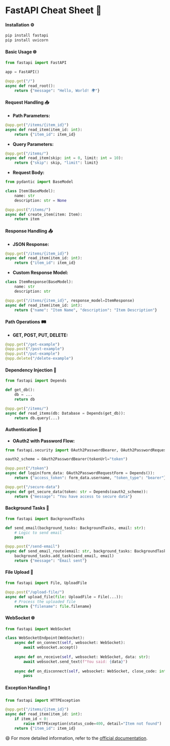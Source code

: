 # FastAPI Cheat Sheet 🚀

#### Installation ⚙️
```bash
pip install fastapi
pip install uvicorn
```

#### Basic Usage 🌐
```python
from fastapi import FastAPI

app = FastAPI()

@app.get("/")
async def read_root():
    return {"message": "Hello, World! 🌍"}
```

#### Request Handling 📥
- **Path Parameters:**
```python
@app.get("/items/{item_id}")
async def read_item(item_id: int):
    return {"item_id": item_id}
```

- **Query Parameters:**
```python
@app.get("/items/")
async def read_item(skip: int = 0, limit: int = 10):
    return {"skip": skip, "limit": limit}
```

- **Request Body:**
```python
from pydantic import BaseModel

class Item(BaseModel):
    name: str
    description: str = None

@app.post("/items/")
async def create_item(item: Item):
    return item
```

#### Response Handling 📤
- **JSON Response:**
```python
@app.get("/items/{item_id}")
async def read_item(item_id: int):
    return {"item_id": item_id}
```

- **Custom Response Model:**
```python
class ItemResponse(BaseModel):
    name: str
    description: str

@app.get("/items/{item_id}", response_model=ItemResponse)
async def read_item(item_id: int):
    return {"name": "Item Name", "description": "Item Description"}
```

#### Path Operations 🛤️
- **GET, POST, PUT, DELETE:**
```python
@app.get("/get-example")
@app.post("/post-example")
@app.put("/put-example")
@app.delete("/delete-example")
```

#### Dependency Injection 🧩
```python
from fastapi import Depends

def get_db():
    db = ...
    return db

@app.get("/items/")
async def read_items(db: Database = Depends(get_db)):
    return db.query(...)
```

#### Authentication 🔐
- **OAuth2 with Password Flow:**
```python
from fastapi.security import OAuth2PasswordBearer, OAuth2PasswordRequestForm

oauth2_scheme = OAuth2PasswordBearer(tokenUrl="token")

@app.post("/token")
async def login(form_data: OAuth2PasswordRequestForm = Depends()):
    return {"access_token": form_data.username, "token_type": "bearer"}

@app.get("/secure-data")
async def get_secure_data(token: str = Depends(oauth2_scheme)):
    return {"message": "You have access to secure data"}
```

#### Background Tasks 📨
```python
from fastapi import BackgroundTasks

def send_email(background_tasks: BackgroundTasks, email: str):
    # Logic to send email
    pass

@app.post("/send-email")
async def send_email_route(email: str, background_tasks: BackgroundTasks):
    background_tasks.add_task(send_email, email)
    return {"message": "Email sent"}
```

#### File Upload 📁
```python
from fastapi import File, UploadFile

@app.post("/upload-file/")
async def upload_file(file: UploadFile = File(...)):
    # Process the uploaded file
    return {"filename": file.filename}
```

#### WebSocket 🌐
```python
from fastapi import WebSocket

class WebSocketEndpoint(WebSocket):
    async def on_connect(self, websocket: WebSocket):
        await websocket.accept()
    
    async def on_receive(self, websocket: WebSocket, data: str):
        await websocket.send_text(f"You said: {data}")
    
    async def on_disconnect(self, websocket: WebSocket, close_code: int):
        pass
```

#### Exception Handling ❗
```python
from fastapi import HTTPException

@app.get("/items/{item_id}")
async def read_item(item_id: int):
    if item_id < 0:
        raise HTTPException(status_code=400, detail="Item not found")
    return {"item_id": item_id}
```

😄 For more detailed information, refer to the [official documentation](https://fastapi.tiangolo.com/).

